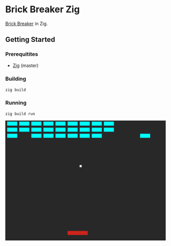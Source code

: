 # Brick Breaker Zig

[Brick Breaker](https://en.wikipedia.org/wiki/Brick_Breaker) in Zig.

## Getting Started

### Prerequitites

- [Zig](https://ziglang.org/download/) (master)

### Building

```shell
zig build
```

### Running

```shell
zig build run
```

![thumbnail](./thumbnail.png)

